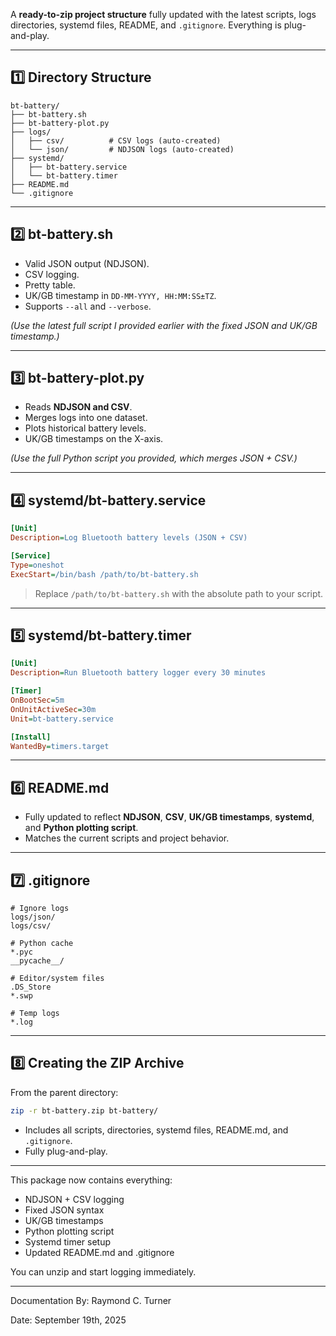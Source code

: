 A **ready-to-zip project structure** fully updated with the latest scripts, logs directories, systemd files, README, and `.gitignore`. Everything is plug-and-play.

---

## 1️⃣ Directory Structure

```
bt-battery/
├── bt-battery.sh
├── bt-battery-plot.py
├── logs/
│   ├── csv/          # CSV logs (auto-created)
│   └── json/         # NDJSON logs (auto-created)
├── systemd/
│   ├── bt-battery.service
│   └── bt-battery.timer
├── README.md
└── .gitignore
```

---

## 2️⃣ bt-battery.sh

* Valid JSON output (NDJSON).
* CSV logging.
* Pretty table.
* UK/GB timestamp in `DD-MM-YYYY, HH:MM:SS±TZ`.
* Supports `--all` and `--verbose`.

*(Use the latest full script I provided earlier with the fixed JSON and UK/GB timestamp.)*

---

## 3️⃣ bt-battery-plot.py

* Reads **NDJSON and CSV**.
* Merges logs into one dataset.
* Plots historical battery levels.
* UK/GB timestamps on the X-axis.

*(Use the full Python script you provided, which merges JSON + CSV.)*

---

## 4️⃣ systemd/bt-battery.service

```ini
[Unit]
Description=Log Bluetooth battery levels (JSON + CSV)

[Service]
Type=oneshot
ExecStart=/bin/bash /path/to/bt-battery.sh
```

> Replace `/path/to/bt-battery.sh` with the absolute path to your script.

---

## 5️⃣ systemd/bt-battery.timer

```ini
[Unit]
Description=Run Bluetooth battery logger every 30 minutes

[Timer]
OnBootSec=5m
OnUnitActiveSec=30m
Unit=bt-battery.service

[Install]
WantedBy=timers.target
```

---

## 6️⃣ README.md

* Fully updated to reflect **NDJSON**, **CSV**, **UK/GB timestamps**, **systemd**, and **Python plotting script**.
* Matches the current scripts and project behavior.

---

## 7️⃣ .gitignore

```
# Ignore logs
logs/json/
logs/csv/

# Python cache
*.pyc
__pycache__/

# Editor/system files
.DS_Store
*.swp

# Temp logs
*.log
```

---

## 8️⃣ Creating the ZIP Archive

From the parent directory:

```bash
zip -r bt-battery.zip bt-battery/
```

* Includes all scripts, directories, systemd files, README.md, and `.gitignore`.
* Fully plug-and-play.

---

This package now contains everything:

* NDJSON + CSV logging
* Fixed JSON syntax
* UK/GB timestamps
* Python plotting script
* Systemd timer setup
* Updated README.md and .gitignore

You can unzip and start logging immediately.

---

Documentation By: Raymond C. Turner

Date: September 19th, 2025